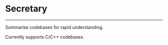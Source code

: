 # Secretary #
---

Summarise codebases for rapid understanding.

Currently supports C/C++ codebases.

